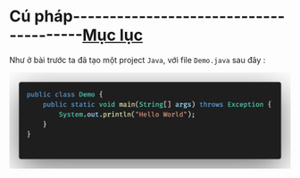 # Cú pháp---------------------------------------[Mục lục](https://github.com/Zenfection/Java)

Như ở bài trước ta đã tạo một project `Java`, với file `Demo.java` sau đây : 

![javaoop-1.png](https://raw.githubusercontent.com/Zenfection/Image/master/2021/01/30-16-09-59-javaoop-1.png)
